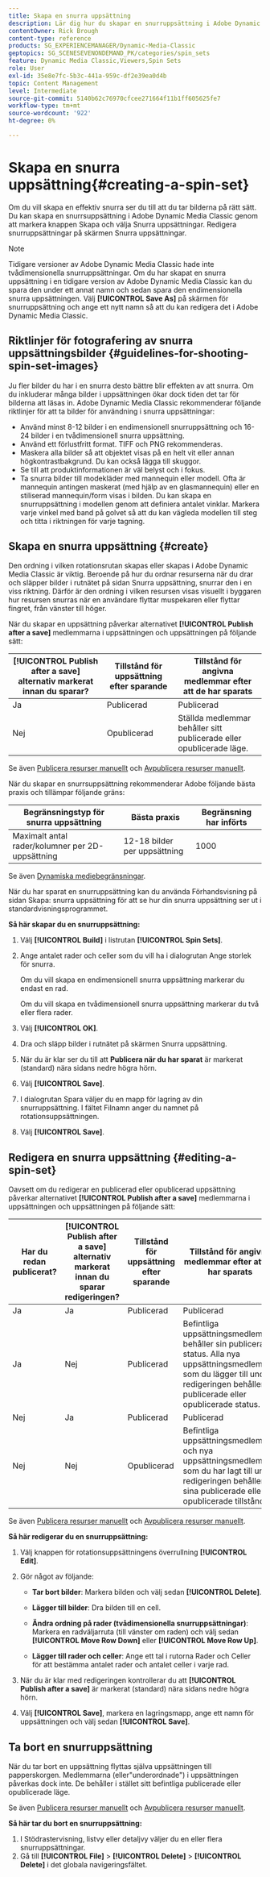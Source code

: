 ```yaml
---
title: Skapa en snurra uppsättning
description: Lär dig hur du skapar en snurruppsättning i Adobe Dynamic Media Classic.
contentOwner: Rick Brough
content-type: reference
products: SG_EXPERIENCEMANAGER/Dynamic-Media-Classic
geptopics: SG_SCENESEVENONDEMAND_PK/categories/spin_sets
feature: Dynamic Media Classic,Viewers,Spin Sets
role: User
exl-id: 35e8e7fc-5b3c-441a-959c-df2e39ea0d4b
topic: Content Management
level: Intermediate
source-git-commit: 5140b62c76970cfcee271664f11b1ff605625fe7
workflow-type: tm+mt
source-wordcount: '922'
ht-degree: 0%

---
```


# Skapa en snurra uppsättning{#creating-a-spin-set}

Om du vill skapa en effektiv snurra ser du till att du tar bilderna på rätt sätt. Du kan skapa en snurrsuppsättning i Adobe Dynamic Media Classic genom att markera knappen Skapa och välja Snurra uppsättningar. Redigera snurruppsättningar på skärmen Snurra uppsättningar.

>[!NOTE]
>
>Tidigare versioner av Adobe Dynamic Media Classic hade inte tvådimensionella snurruppsättningar. Om du har skapat en snurra uppsättning i en tidigare version av Adobe Dynamic Media Classic kan du spara den under ett annat namn och sedan spara den endimensionella snurra uppsättningen. Välj **[!UICONTROL Save As]** på skärmen för snurruppsättning och ange ett nytt namn så att du kan redigera det i Adobe Dynamic Media Classic.

## Riktlinjer för fotografering av snurra uppsättningsbilder {#guidelines-for-shooting-spin-set-images}

Ju fler bilder du har i en snurra desto bättre blir effekten av att snurra. Om du inkluderar många bilder i uppsättningen ökar dock tiden det tar för bilderna att läsas in. Adobe Dynamic Media Classic rekommenderar följande riktlinjer för att ta bilder för användning i snurra uppsättningar:

* Använd minst 8-12 bilder i en endimensionell snurruppsättning och 16-24 bilder i en tvådimensionell snurra uppsättning.
* Använd ett förlustfritt format. TIFF och PNG rekommenderas.
* Maskera alla bilder så att objektet visas på en helt vit eller annan högkontrastbakgrund. Du kan också lägga till skuggor.
* Se till att produktinformationen är väl belyst och i fokus.
* Ta snurra bilder till modekläder med mannequin eller modell. Ofta är mannequin antingen maskerat (med hjälp av en glasmannequin) eller en stiliserad mannequin/form visas i bilden. Du kan skapa en snurruppsättning i modellen genom att definiera antalet vinklar. Markera varje vinkel med band på golvet så att du kan vägleda modellen till steg och titta i riktningen för varje tagning.

## Skapa en snurra uppsättning {#create}

Den ordning i vilken rotationsrutan skapas eller skapas i Adobe Dynamic Media Classic är viktig. Beroende på hur du ordnar resurserna när du drar och släpper bilder i rutnätet på sidan Snurra uppsättning, snurrar den i en viss riktning. Därför är den ordning i vilken resursen visas visuellt i byggaren hur resursen snurras när en användare flyttar muspekaren eller flyttar fingret, från vänster till höger.

När du skapar en uppsättning påverkar alternativet **[!UICONTROL Publish after a save]** medlemmarna i uppsättningen och uppsättningen på följande sätt:

| **[!UICONTROL Publish after a save]** alternativ markerat innan du sparar? | Tillstånd för uppsättning efter sparande | Tillstånd för angivna medlemmar efter att de har sparats |
| --- | --- | --- |
| Ja | Publicerad | Publicerad |
| Nej | Opublicerad | Ställda medlemmar behåller sitt publicerade eller opublicerade läge. |

Se även [Publicera resurser manuellt](publishing-files.md#manually-publishing-assets) och [Avpublicera resurser manuellt](publishing-files.md#manually-unpublishing-assets).

När du skapar en snurrsuppsättning rekommenderar Adobe följande bästa praxis och tillämpar följande gräns:

| Begränsningstyp för snurra uppsättning | Bästa praxis | Begränsning har införts |
| --- | --- | --- |
| Maximalt antal rader/kolumner per 2D-uppsättning | 12-18 bilder per uppsättning | 1000 |

Se även [Dynamiska mediebegränsningar](/help/using/limitations.md).

När du har sparat en snurruppsättning kan du använda Förhandsvisning på sidan Skapa: snurra uppsättning för att se hur din snurra uppsättning ser ut i standardvisningsprogrammet.

**Så här skapar du en snurruppsättning:**

1. Välj **[!UICONTROL Build]** i listrutan **[!UICONTROL Spin Sets]**.
1. Ange antalet rader och celler som du vill ha i dialogrutan Ange storlek för snurra.

   Om du vill skapa en endimensionell snurra uppsättning markerar du endast en rad.

   Om du vill skapa en tvådimensionell snurra uppsättning markerar du två eller flera rader.

1. Välj **[!UICONTROL OK]**.
1. Dra och släpp bilder i rutnätet på skärmen Snurra uppsättning.
1. När du är klar ser du till att **Publicera när du har sparat** är markerat (standard) nära sidans nedre högra hörn.
1. Välj **[!UICONTROL Save]**.
1. I dialogrutan Spara väljer du en mapp för lagring av din snurruppsättning. I fältet Filnamn anger du namnet på rotationsuppsättningen.
1. Välj **[!UICONTROL Save]**.

## Redigera en snurra uppsättning {#editing-a-spin-set}

Oavsett om du redigerar en publicerad eller opublicerad uppsättning påverkar alternativet **[!UICONTROL Publish after a save]** medlemmarna i uppsättningen och uppsättningen på följande sätt:

| Har du redan publicerat? | **[!UICONTROL Publish after a save]** alternativ markerat innan du sparar redigeringen? | Tillstånd för uppsättning efter sparande | Tillstånd för angivna medlemmar efter att de har sparats |
| --- | --- | --- | --- |
| Ja | Ja | Publicerad | Publicerad |
| Ja | Nej | Publicerad | Befintliga uppsättningsmedlemmar behåller sin publicerade status. Alla nya uppsättningsmedlemmar som du lägger till under redigeringen behåller sin publicerade eller opublicerade status. |
| Nej | Ja | Publicerad | Publicerad |
| Nej | Nej | Opublicerad | Befintliga uppsättningsmedlemmar och nya uppsättningsmedlemmar som du har lagt till under redigeringen behåller sina publicerade eller opublicerade tillstånd. |

Se även [Publicera resurser manuellt](publishing-files.md#manually-publishing-assets) och [Avpublicera resurser manuellt](publishing-files.md#manually-unpublishing-assets).

**Så här redigerar du en snurruppsättning:**

1. Välj knappen för rotationsuppsättningens överrullning **[!UICONTROL Edit]**.
1. Gör något av följande:

   * **Tar bort bilder**: Markera bilden och välj sedan **[!UICONTROL Delete]**.

   * **Lägger till bilder**: Dra bilden till en cell.

   * **Ändra ordning på rader (tvådimensionella snurruppsättningar)**: Markera en radväljarruta (till vänster om raden) och välj sedan **[!UICONTROL Move Row Down]** eller **[!UICONTROL Move Row Up]**.

   * **Lägger till rader och celler**: Ange ett tal i rutorna Rader och Celler för att bestämma antalet rader och antalet celler i varje rad.

1. När du är klar med redigeringen kontrollerar du att **[!UICONTROL Publish after a save]** är markerat (standard) nära sidans nedre högra hörn.
1. Välj **[!UICONTROL Save]**, markera en lagringsmapp, ange ett namn för uppsättningen och välj sedan **[!UICONTROL Save]**.

## Ta bort en snurruppsättning

När du tar bort en uppsättning flyttas själva uppsättningen till papperskorgen. Medlemmarna (eller&quot;underordnade&quot;) i uppsättningen påverkas dock inte. De behåller i stället sitt befintliga publicerade eller opublicerade läge.

Se även [Publicera resurser manuellt](publishing-files.md#manually-publishing-assets) och [Avpublicera resurser manuellt](publishing-files.md#manually-unpublishing-assets).

**Så här tar du bort en snurruppsättning:**

1. I Stödrastervisning, listvy eller detaljvy väljer du en eller flera snurruppsättningar.
1. Gå till **[!UICONTROL File]** > **[!UICONTROL Delete]** > **[!UICONTROL Delete]** i det globala navigeringsfältet.

